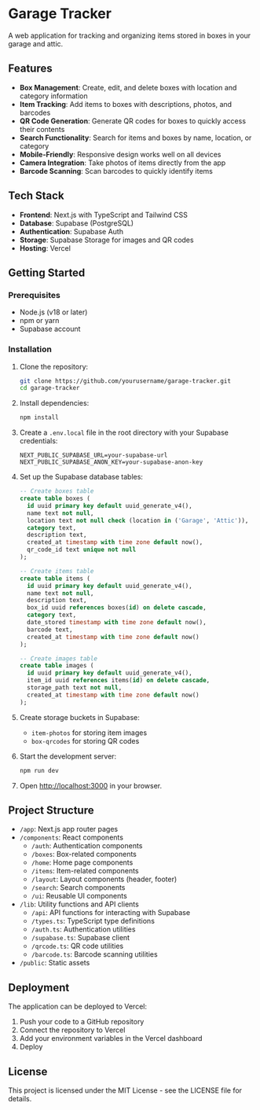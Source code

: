 # Garage Tracker

A web application for tracking and organizing items stored in boxes in your garage and attic.

## Features

- **Box Management**: Create, edit, and delete boxes with location and category information
- **Item Tracking**: Add items to boxes with descriptions, photos, and barcodes
- **QR Code Generation**: Generate QR codes for boxes to quickly access their contents
- **Search Functionality**: Search for items and boxes by name, location, or category
- **Mobile-Friendly**: Responsive design works well on all devices
- **Camera Integration**: Take photos of items directly from the app
- **Barcode Scanning**: Scan barcodes to quickly identify items

## Tech Stack

- **Frontend**: Next.js with TypeScript and Tailwind CSS
- **Database**: Supabase (PostgreSQL)
- **Authentication**: Supabase Auth
- **Storage**: Supabase Storage for images and QR codes
- **Hosting**: Vercel

## Getting Started

### Prerequisites

- Node.js (v18 or later)
- npm or yarn
- Supabase account

### Installation

1. Clone the repository:
   ```bash
   git clone https://github.com/yourusername/garage-tracker.git
   cd garage-tracker
   ```

2. Install dependencies:
   ```bash
   npm install
   ```

3. Create a `.env.local` file in the root directory with your Supabase credentials:
   ```
   NEXT_PUBLIC_SUPABASE_URL=your-supabase-url
   NEXT_PUBLIC_SUPABASE_ANON_KEY=your-supabase-anon-key
   ```

4. Set up the Supabase database tables:
   ```sql
   -- Create boxes table
   create table boxes (
     id uuid primary key default uuid_generate_v4(),
     name text not null,
     location text not null check (location in ('Garage', 'Attic')),
     category text,
     description text,
     created_at timestamp with time zone default now(),
     qr_code_id text unique not null
   );

   -- Create items table
   create table items (
     id uuid primary key default uuid_generate_v4(),
     name text not null,
     description text,
     box_id uuid references boxes(id) on delete cascade,
     category text,
     date_stored timestamp with time zone default now(),
     barcode text,
     created_at timestamp with time zone default now()
   );

   -- Create images table
   create table images (
     id uuid primary key default uuid_generate_v4(),
     item_id uuid references items(id) on delete cascade,
     storage_path text not null,
     created_at timestamp with time zone default now()
   );
   ```

5. Create storage buckets in Supabase:
   - `item-photos` for storing item images
   - `box-qrcodes` for storing QR codes

6. Start the development server:
   ```bash
   npm run dev
   ```

7. Open [http://localhost:3000](http://localhost:3000) in your browser.

## Project Structure

- `/app`: Next.js app router pages
- `/components`: React components
  - `/auth`: Authentication components
  - `/boxes`: Box-related components
  - `/home`: Home page components
  - `/items`: Item-related components
  - `/layout`: Layout components (header, footer)
  - `/search`: Search components
  - `/ui`: Reusable UI components
- `/lib`: Utility functions and API clients
  - `/api`: API functions for interacting with Supabase
  - `/types.ts`: TypeScript type definitions
  - `/auth.ts`: Authentication utilities
  - `/supabase.ts`: Supabase client
  - `/qrcode.ts`: QR code utilities
  - `/barcode.ts`: Barcode scanning utilities
- `/public`: Static assets

## Deployment

The application can be deployed to Vercel:

1. Push your code to a GitHub repository
2. Connect the repository to Vercel
3. Add your environment variables in the Vercel dashboard
4. Deploy

## License

This project is licensed under the MIT License - see the LICENSE file for details.
